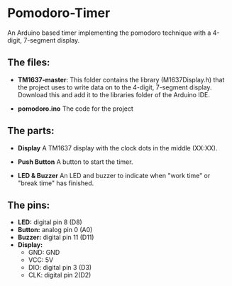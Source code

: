 # Pomodoro-Timer
An Arduino based timer implementing the pomodoro technique with a 4-digit, 7-segment display.



## The files:
* **TM1637-master**:
This folder contains the library (M1637Display.h) that the project uses to write data on to the 4-digit, 7-segment display. Download this and add it to the libraries folder of the Arduino IDE.

* **pomodoro.ino**
The code for the project



## **The parts:**
* **Display**
A TM1637 display with the clock dots in the middle (XX:XX).

* **Push Button**
A button to start the timer.

* **LED & Buzzer**
An LED and buzzer to indicate when "work time" or "break time" has finished. 



## The pins:
* **LED:** digital pin 8 (D8)
* **Button:** analog pin 0 (A0)
* **Buzzer:** digital pin 11 (D11)
* **Display:** 
  * GND: GND
  * VCC: 5V
  * DIO: digital pin 3 (D3)
  * CLK: digital pin 2(D2)

